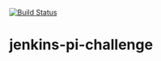 [![Build Status](http://20.77.112.58:8080/pipe1/buildStatus/icon?job=jenkins-pi-challenge)](http://20.77.112.58:8080/job/jenkins-pi-challenge/)
# jenkins-pi-challenge

